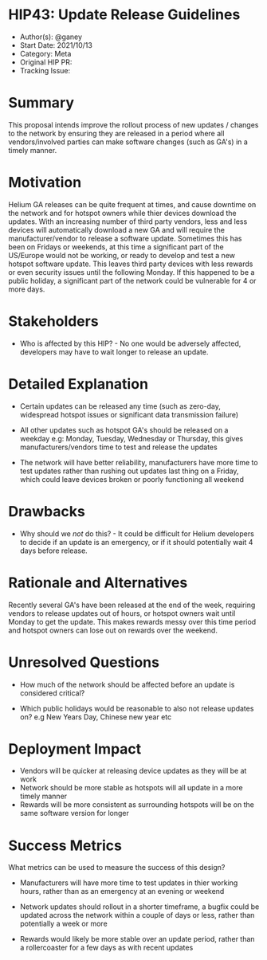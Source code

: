 # HIP43: Update Release Guidelines

- Author(s): @ganey
- Start Date: 2021/10/13
- Category: Meta
- Original HIP PR: 
- Tracking Issue: 

# Summary
[summary]: #summary

This proposal intends improve the rollout process of new updates / changes to the network by ensuring they are released in a period where all vendors/involved parties can make software changes (such as GA's) in a timely manner.

# Motivation
[motivation]: #motivation

Helium GA releases can be quite frequent at times, and cause downtime on the network and for hotspot owners while thier devices download the updates. With an increasing number of third party vendors, less and less devices will automatically download a new GA and will require the manufacturer/vendor to release a software update.
Sometimes this has been on Fridays or weekends, at this time a significant part of the US/Europe would not be working, or ready to develop and test a new hotspot software update. This leaves third party devices with less rewards or even security issues until the following Monday. If this happened to be a public holiday, a significant part of the network could be vulnerable for 4 or more days.

# Stakeholders
[stakeholders]: #stakeholders

* Who is affected by this HIP? - No one would be adversely affected, developers may have to wait longer to release an update.

# Detailed Explanation
[detailed-explanation]: #detailed-explanation

- Certain updates can be released any time (such as zero-day, widespread hotspot issues or significant data transmission failure)

- All other updates such as hotspot GA's should be released on a weekday e.g: Monday, Tuesday, Wednesday or Thursday, this gives manufacturers/vendors time to test and release the updates

- The network will have better reliability, manufacturers have more time to test updates rather than rushing out updates last thing on a Friday, which could leave devices broken or poorly functioning all weekend

# Drawbacks
[drawbacks]: #drawbacks

- Why should we *not* do this? - It could be difficult for Helium developers to decide if an update is an emergency, or if it should potentially wait 4 days before release. 

# Rationale and Alternatives
[alternatives]: #rationale-and-alternatives

Recently several GA's have been released at the end of the week, requiring vendors to release updates out of hours, or hotspot owners wait until Monday to get the update. This makes rewards messy over this time period and hotspot owners can lose out on rewards over the weekend.

# Unresolved Questions
[unresolved]: #unresolved-questions

- How much of the network should be affected before an update is considered critical?

- Which public holidays would be reasonable to also not release updates on? e.g New Years Day, Chinese new year etc

# Deployment Impact
[deployment-impact]: #deployment-impact

- Vendors will be quicker at releasing device updates as they will be at work
- Network should be more stable as hotspots will all update in a more timely manner
- Rewards will be more consistent as surrounding hotspots will be on the same software version for longer

# Success Metrics
[success-metrics]: #success-metrics

What metrics can be used to measure the success of this design?

- Manufacturers will have more time to test updates in thier working hours, rather than as an emergency at an evening or weekend

- Network updates should rollout in a shorter timeframe, a bugfix could be updated across the network within a couple of days or less, rather than potentially a week or more

- Rewards would likely be more stable over an update period, rather than a rollercoaster for a few days as with recent updates
